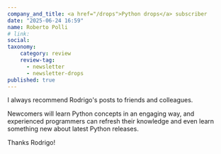 ```yaml
---
company_and_title: <a href="/drops">Python drops</a> subscriber
date: "2025-06-24 16:59"
name: Roberto Polli
# link:
social: 
taxonomy:
    category: review
    review-tag:
      - newsletter
      - newsletter-drops
published: true
---
```


I always recommend Rodrigo's posts to friends and colleagues.

Newcomers will learn Python concepts in an engaging way,
and experienced programmers can refresh their knowledge
and even learn something new about latest Python releases.

Thanks Rodrigo!
